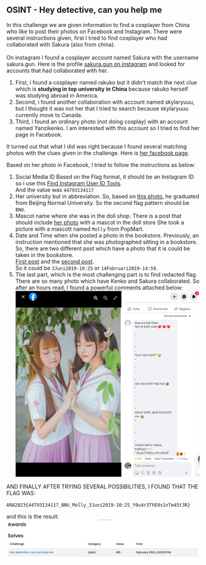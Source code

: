 ## OSINT - Hey detective, can you help me

In this challenge we are given information to find a cosplayer from China who like to post their photos on Facebook and Instagram. There were several instructions given, first I tried to find cosplayer who had collaborated with Sakura (also from china). <br /> <br />
On instagram I found a cosplayer account named Sakura with the username sakura.gun. Here is the profile [sakura.gun on instagram](https://www.instagram.com/sakura.gun/) and looked for accounts that had collaborated with her.
1. First, i found a cosplayer named rakuko but it didn't match the next clue which is **studying in top university in China** because rakuko herself was studying abroad in America.
2. Second, i found another collaboration with account named skylaryuuu, but I thought it was not her that I tried to search because skylaryuuu currently move to Canada.
3. Third, i found an ordinary photo (not doing cosplay) with an account named Yanzikenko. I am interested with this account so I tried to find her page in Facebook. <br />

It turned out that what I did was right because I found several matching photos with the clues given in the challenge. Here is [her facebook page](https://www.facebook.com/yanzikenko.hii/). <br />

Based on her photo in Facebook, I tried to follow the instructions as below:
1. Social Media ID
   Based on the Flag format, it should be an Instagram ID so i use this [Find Instagram User ID Tools](https://commentpicker.com/instagram-user-id.php). <br />
   And the value was `44793134117`
2. Her university but in abbreviation.
   So, based on [this photo](https://www.facebook.com/yanzikenko.hii/photos/pb.100050373615054.-2207520000./981433412286852/?type=3&locale=id_ID), he graduated from Beijing Normal University. So the second flag pattern should be `BNU`.
3. Mascot name where she was in the doll shop.
   There is a post that should include [her photo](https://www.facebook.com/yanzikenko.hii/photos/pb.100050373615054.-2207520000./859835367779991/?type=3&locale=id_ID) with a mascot in the doll store She took a picture with a mascott named `Molly` from PopMart.
4. Date and Time when she posted a photo in the bookstore.
   Previously, an instruction mentioned that she was photographed sitting in a bookstore. So, there are two different post which have a photo that it is could be taken in the bookstore. <br />
   [First post](https://web.facebook.com/yanzikenko.hii/posts/pfbid0uG8BFbCp2jwKtpTkqJzD5H8yJHvaC5UYYqBRZdzKqcqdggb37ABU3bLfeczudEHml) and the [second post](https://web.facebook.com/yanzikenko.hii/posts/pfbid026jS3JF3qf1pVeiF8CuqHa8nsxC6oFc4hvAycr57MxGjmiQXdGqdPHQsxENJHUfGDl?_rdc=1&_rdr). <br />
   So it could be `3Juni2019-10:25` or `14Februari2019-14:59`.
5. The last part, which is the most challenging part is to find redacted flag. There are so many photo which have Kenko and Sakura collaborated. So after an hours read, I found a powerful comments attached below:
   ![comments](Screenshot%202023-02-25%20233837.png)

AND FINALLY AFTER TRYING SEVERAL POSSIBILITIES, I FOUND THAT THE FLAG WAS:
```
ARA2023{44793134117_BNU_Molly_3Juni2019-10:25_Y0u4r3ThE0s1nTm45t3R}
```
and this is the result:
![osint](osint-hey.png)